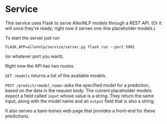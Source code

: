 # Service

This service uses Flask to serve AllenNLP models through a REST API.
(Or it will once they're ready; right now it serves one-line placeholder models.)

To start the server just run

```
FLASK_APP=allennlp/service/server.py flask run --port 5001
```

(or whatever port you want).

Right now the API has two routes.

`GET /models` returns a list of the available models.

`POST /predict/<model_name>` asks the specified model for a prediction, based on the data in the request body.
The current placeholder models expect a field called `input` whose value is a string.
They return the same input, along with the model name and an `output` field that is also a string.

It also serves a bare-bones web page that provides a front-end for these predictions.
